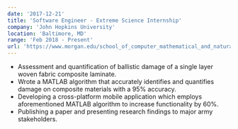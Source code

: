 ```yaml
---
date: '2017-12-21'
title: 'Software Engineer - Extreme Science Internship'
company: 'John Hopkins University'
location: 'Baltimore, MD'
range: 'Feb 2018 - Present'
url: 'https://www.morgan.edu/school_of_computer_mathematical_and_natural_sciences/information_for_students/research_and_internship_opportunities/extreme_science_internships.html'
---
```


- Assessment and quantification of ballistic damage of a single layer woven fabric composite laminate.
- Wrote a MATLAB algorithm that accurately identifies and quantifies damage on composite materials with a 95% accuracy.
- Developing a cross-platform mobile application which employs aforementioned MATLAB algorithm to increase functionality by 60%.
- Publishing a paper and presenting research findings to major army stakeholders.